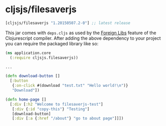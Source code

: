 # cljsjs/filesaverjs

[](dependency)
```clojure
[cljsjs/filesaverjs "1.20150507.2-0"] ;; latest release
```
[](/dependency)

This jar comes with `deps.cljs` as used by the [Foreign Libs][flibs] feature
of the Clojurescript compiler. After adding the above dependency to your project
you can require the packaged library like so:

```clojure
(ns application.core
  (:require cljsjs.filesaverjs))

...

(defn download-button []
  [:button
   {:on-click #(download "test.txt" "Hello world!\n")}
   "Download"])

(defn home-page []
  [:div [:h2 "Welcome to filesaverjs-test"]
   [:div {:id "copy-this"} "Testing"]
   [download-button]
   [:div [:a {:href "/about"} "go to about page"]]])
```

[flibs]: https://github.com/clojure/clojurescript/wiki/Packaging-Foreign-Dependencies

